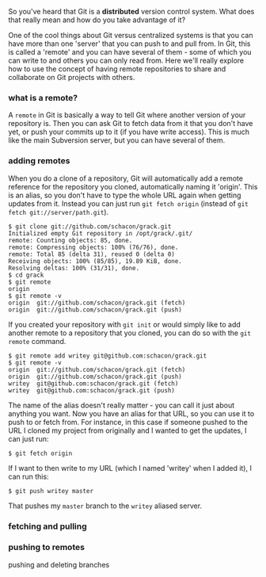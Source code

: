 So you've heard that Git is a **distributed** version control system.  What
does that really mean and how do you take advantage of it?

One of the cool things about Git versus centralized systems is that you can
have more than one 'server' that you can push to and pull from.  In Git, this
is called a 'remote' and you can have several of them - some of which you can
write to and others you can only read from. Here we'll really explore how to use
the concept of having remote repositories to share and collaborate on Git
projects with others.

### what is a remote? ###

A `remote` in Git is basically a way to tell Git where another version of your
repository is.  Then you can ask Git to fetch data from it that you don't have
yet, or push your commits up to it (if you have write access).  This is much like
the main Subversion server, but you can have several of them.

### adding remotes  ###

When you do a clone of a repository, Git will automatically add a remote reference
for the repository you cloned, automatically naming it 'origin'.  This is an
alias, so you don't have to type the whole URL again when getting updates from
it.  Instead you can just run `git fetch origin` (instead of
`git fetch git://server/path.git`).

	$ git clone git://github.com/schacon/grack.git
	Initialized empty Git repository in /opt/grack/.git/
	remote: Counting objects: 85, done.
	remote: Compressing objects: 100% (76/76), done.
	remote: Total 85 (delta 31), reused 0 (delta 0)
	Receiving objects: 100% (85/85), 19.89 KiB, done.
	Resolving deltas: 100% (31/31), done.
	$ cd grack
	$ git remote
	origin
	$ git remote -v
	origin	git://github.com/schacon/grack.git (fetch)
	origin	git://github.com/schacon/grack.git (push)

If you created your repository with `git init` or would simply like to add
another remote to a repository that you cloned, you can do so with the
`git remote` command.

	$ git remote add writey git@github.com:schacon/grack.git
	$ git remote -v
	origin	git://github.com/schacon/grack.git (fetch)
	origin	git://github.com/schacon/grack.git (push)
	writey	git@github.com:schacon/grack.git (fetch)
	writey	git@github.com:schacon/grack.git (push)

The name of the alias doesn't really matter - you can call it just about
anything you want.  Now you have an alias for that URL, so you can use it to
push to or fetch from.  For instance, in this case if someone pushed to the
URL I cloned my project from originally and I wanted to get the updates, I can
just run:

	$ git fetch origin

If I want to then write to my URL (which I named 'writey' when I added it),
I can run this:

	$ git push writey master

That pushes my `master` branch to the `writey` aliased server.


### fetching and pulling ###


### pushing to remotes ###

pushing and deleting branches